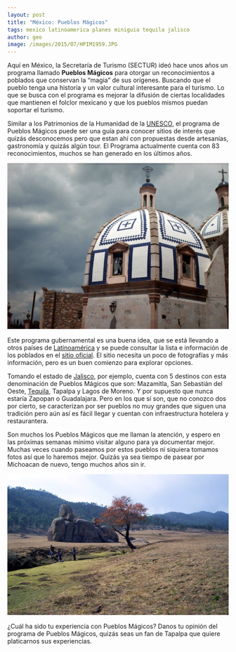 ```yaml
---
layout: post
title: "México: Pueblos Mágicos"
tags: mexico latinoamerica planes miniguia tequila jalisco
author: geo
image: /images/2015/07/HPIM1959.JPG
---
```

Aquí en México, la Secretaría de Turismo (SECTUR) ideó hace unos años un programa llamado **Pueblos Mágicos** para otorgar un reconocimientos a poblados que conservan la “magia” de sus orígenes. Buscando que el pueblo tenga una historia y un valor cultural interesante para el turismo. Lo que se busca con el programa es mejorar la difusión de ciertas localidades que mantienen el folclor mexicano y que los pueblos mismos puedan soportar el turismo.

Similar a los Patrimonios de la Humanidad de la [UNESCO](/tag/unesco/), el programa de Pueblos Mágicos puede ser una guía para conocer sitios de interés que quizás desconocemos pero que estan ahí con propuestas desde artesanías, gastronomía y quizás algún tour. El Programa actualmente cuenta con 83 reconocimientos, muchos se han generado en los últimos años.

![Pasear por Pueblos Mágico, seguro encuentras una iglesia](/images/2015/07/HPIM1938.JPG)

Este programa gubernamental es una buena idea, que se está llevando a otros países de [Latinoamérica](/tag/latinoamerica) y se puede consultar la lista e información de los poblados en el [sitio oficial](http://www.sectur.gob.mx/pueblos-magicos/). El sitio necesita un poco de fotografías y más información, pero es un buen comienzo para explorar opciones.

Tomando el estado de [Jalisco](/tag/jalisco), por ejemplo, cuenta con 5 destinos con esta denominación de Pueblos Mágicos que son: Mazamitla, San Sebastián del Oeste, [Tequila](/tag/tequila), Tapalpa y Lagos de Moreno. Y por supuesto que nunca estaría Zapopan o Guadalajara. Pero en los que sí son, que no conozco dos por cierto, se caracterizan por ser pueblos no muy grandes que siguen una tradición pero aún así es fácil llegar y cuentan con infraestructura hotelera y restaurantera.

Son muchos los Pueblos Mágicos que me llaman la atención, y espero en las próximas semanas mínimo visitar alguno para ya documentar mejor. Muchas veces cuando paseamos por estos pueblos ni siquiera tomamos fotos así que lo haremos mejor. Quizás ya sea tiempo de pasear por Michoacan de nuevo, tengo muchos años sin ir.

![Piedrotas de Tapalpa](/images/2015/07/100_3924.JPG)

¿Cuál ha sido tu experiencia con Pueblos Mágicos? Danos tu opinión del programa de Pueblos Mágicos, quizás seas un fan de Tapalpa que quiere platicarnos sus experiencias.
